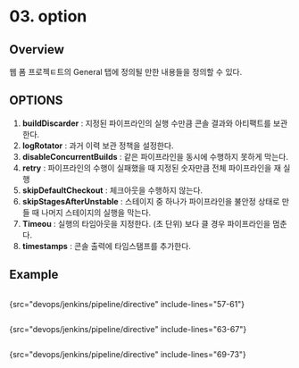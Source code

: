 # 03. option

## Overview
웹 폼 프로젝ㅌ트의 General 탭에 정의될 만한 내용들을 정의할 수 있다.

## OPTIONS

1. **buildDiscarder** : 지정된 파이프라인의 실행 수만큼 콘솔 결과와 아티팩트를 보관한다.
2. **logRotator** : 과거 이력 보관 정책을 설정한다.
3. **disableConcurrentBuilds** : 같은 파이프라인을 동시에 수행하지 못하게 막는다.
4. **retry** : 파이프라인의 수행이 실패했을 때 지정된 숫자만큼 전체 파이프라인을 재 실행
5. **skipDefaultCheckout** : 체크아웃을 수행하지 않는다.
6. **skipStagesAfterUnstable** : 스테이지 중 하나가 파이프라인을 불안정 상태로 만들 때 나머지 스테이지의 실행을 막는다.
7. **Timeou** : 실행의 타임아웃을 지정한다. (초 단위) 보다 클 경우 파이프라인을 멈춘다. 
8. **timestamps** : 콘솔 출력에 타임스탬프를 추가한다.

## Example
```Groovy
```
{src="devops/jenkins/pipeline/directive" include-lines="57-61"}

```Groovy
```
{src="devops/jenkins/pipeline/directive" include-lines="63-67"}

```Groovy
```
{src="devops/jenkins/pipeline/directive" include-lines="69-73"}

